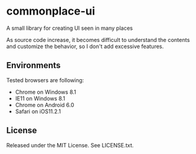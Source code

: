 # commonplace-ui

A small library for creating UI seen in many places

As source code increase, it becomes difficult to understand the contents and
customize the behavior, so I don't add excessive features.

## Environments

Tested browsers are following:

- Chrome on Windows 8.1
- IE11 on Windows 8.1
- Chrome on Android 6.0
- Safari on iOS11.2.1

## License

Released under the MIT License. See LICENSE.txt.
